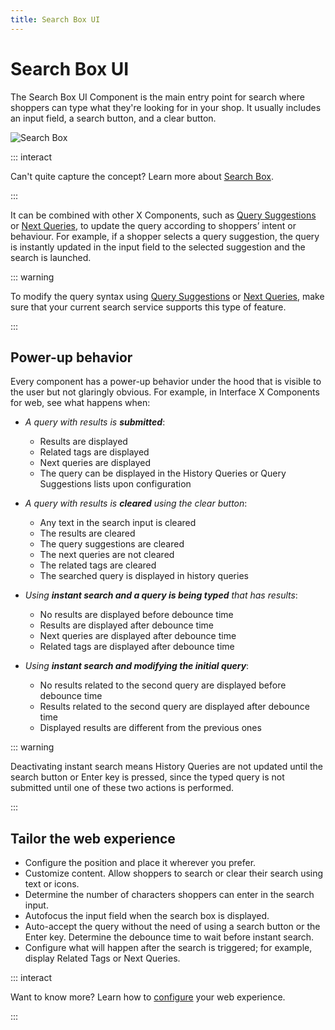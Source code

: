 ```yaml
---
title: Search Box UI
---
```


# Search Box UI

The Search&nbsp;Box UI Component is the main entry point for search where shoppers can type what
they're looking for in your shop. It usually includes an input field, a search button, and a clear
button.

<img :src="$withBase('/assets/media/xcomponents_func_searchbox.svg')" alt="Search Box"> <br>

::: interact

Can't quite capture the concept? Learn more about [Search Box](../overview/search-box-overview.md).

:::

It can be combined with other X&nbsp;Components, such as [Query Suggestions](query-suggestions.md)
or [Next Queries](next-queries.md), to update the query according to shoppers’ intent or behaviour.
For example, if a shopper selects a query suggestion, the query is instantly updated in the input
field to the selected suggestion and the search is launched.

::: warning

To modify the query syntax using [Query Suggestions](../features/query-suggestions-overview.md) or
[Next Queries](../features/next-queries-overview.md), make sure that your current search service
supports this type of feature.

:::

## Power-up behavior

Every component has a power-up behavior under the hood that is visible to the user but not glaringly
obvious. For example, in Interface X Components for web, see what happens when:

- _A query with results is **submitted**_:

  - Results are displayed
  - Related tags are displayed
  - Next queries are displayed
  - The query can be displayed in the History Queries or Query Suggestions lists upon configuration

- _A query with results is **cleared** using the clear button_:

  - Any text in the search input is cleared
  - The results are cleared
  - The query suggestions are cleared
  - The next queries are not cleared
  - The related tags are cleared
  - The searched query is displayed in history queries

- _Using **instant search and a query is being typed** that has results_:

  - No results are displayed before debounce time
  - Results are displayed after debounce time
  - Next queries are displayed after debounce time
  - Related tags are displayed after debounce time

- _Using **instant search and modifying the initial query**_:
  - No results related to the second query are displayed before debounce time
  - Results related to the second query are displayed after debounce time
  - Displayed results are different from the previous ones

::: warning

Deactivating instant search means History Queries are not updated until the search button or Enter
key is pressed, since the typed query is not submitted until one of these two actions is performed.

:::

## Tailor the web experience

- Configure the position and place it wherever you prefer.
- Customize content. Allow shoppers to search or clear their search using text or icons.
- Determine the number of characters shoppers can enter in the search input.
- Autofocus the input field when the search&nbsp;box is displayed.
- Auto-accept the query without the need of using a search button or the Enter key. Determine the
  debounce time to wait before instant search.
- Configure what will happen after the search is triggered; for example, display Related Tags or
  Next Queries.

<!-- TO BE PUBLISHED IN FUTURE ITERATIONS WHEN THE SEARCH BOX POWER-UP ARE IMPLEMENTED: * Automatically suggest search terms to guide shoppers in constructing their search query. * Prompt shoppers to start their search with animated custom hint messages. -->

::: interact

Want to know more? Learn how to [configure](/develop-empathy-platform/ui-reference/components/search-box/) your web
experience.

:::


